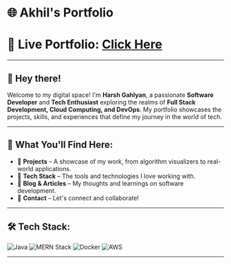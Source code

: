 # 🌐 Akhil's Portfolio

# 🚀 Live Portfolio: [Click Here](https://harsh0371.github.io/Portfolio/)

---

## 👋 Hey there!

Welcome to my digital space! I'm **Harsh Gahlyan**, a passionate **Software Developer** and **Tech Enthusiast** exploring the realms of **Full Stack Development, Cloud Computing, and DevOps**. My portfolio showcases the projects, skills, and experiences that define my journey in the world of tech.

---

## 📌 What You'll Find Here:
- 🎨 **Projects** – A showcase of my work, from algorithm visualizers to real-world applications.
- 🔧 **Tech Stack** – The tools and technologies I love working with.
- 📜 **Blog & Articles** – My thoughts and learnings on software development.
- 📩 **Contact** – Let's connect and collaborate!

---

## 🛠 Tech Stack:

![Java](https://img.shields.io/badge/Java-%23ED8B00.svg?style=for-the-badge&logo=java&logoColor=white)
![MERN Stack](https://img.shields.io/badge/MERN-%236DB33F.svg?style=for-the-badge&logo=react&logoColor=white)
![Docker](https://img.shields.io/badge/Docker-%230db7ed.svg?style=for-the-badge&logo=docker&logoColor=white)
![AWS](https://img.shields.io/badge/AWS-%23FF9900.svg?style=for-the-badge&logo=amazon-aws&logoColor=white)

---

